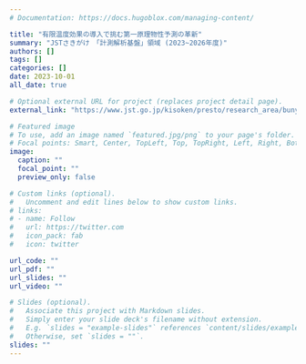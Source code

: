 ```yaml
---
# Documentation: https://docs.hugoblox.com/managing-content/

title: "有限温度効果の導入で挑む第一原理物性予測の革新"
summary: "JSTさきがけ　「計測解析基盤」領域 (2023~2026年度)"
authors: []
tags: []
categories: []
date: 2023-10-01
all_date: true

# Optional external URL for project (replaces project detail page).
external_link: "https://www.jst.go.jp/kisoken/presto/research_area/bunya2023-5.html"

# Featured image
# To use, add an image named `featured.jpg/png` to your page's folder.
# Focal points: Smart, Center, TopLeft, Top, TopRight, Left, Right, BottomLeft, Bottom, BottomRight.
image:
  caption: ""
  focal_point: ""
  preview_only: false

# Custom links (optional).
#   Uncomment and edit lines below to show custom links.
# links:
# - name: Follow
#   url: https://twitter.com
#   icon_pack: fab
#   icon: twitter

url_code: ""
url_pdf: ""
url_slides: ""
url_video: ""

# Slides (optional).
#   Associate this project with Markdown slides.
#   Simply enter your slide deck's filename without extension.
#   E.g. `slides = "example-slides"` references `content/slides/example-slides.md`.
#   Otherwise, set `slides = ""`.
slides: ""
---
```

